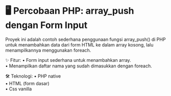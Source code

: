 # 🖥️ Percobaan PHP: array_push dengan Form Input
Proyek ini adalah contoh sederhana penggunaan fungsi array_push() di PHP untuk menambahkan data dari form HTML ke dalam array kosong, lalu menampilkannya menggunakan foreach.

✨ Fitur:
• Form input sederhana untuk menambahkan array. <br>
• Menampilkan daftar nama yang sudah dimasukkan dengan foreach. <br>

🛠️ Teknologi:
• PHP native <br>
• HTML (form dasar) <br>
• Css vanilla <br>
